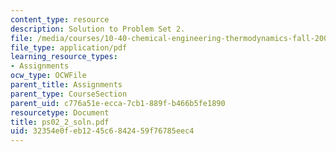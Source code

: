 ```yaml
---
content_type: resource
description: Solution to Problem Set 2.
file: /media/courses/10-40-chemical-engineering-thermodynamics-fall-2003/32354e0feb1245c6842459f76785eec4_ps02_2_soln.pdf
file_type: application/pdf
learning_resource_types:
- Assignments
ocw_type: OCWFile
parent_title: Assignments
parent_type: CourseSection
parent_uid: c776a51e-ecca-7cb1-889f-b466b5fe1890
resourcetype: Document
title: ps02_2_soln.pdf
uid: 32354e0f-eb12-45c6-8424-59f76785eec4
---
```

